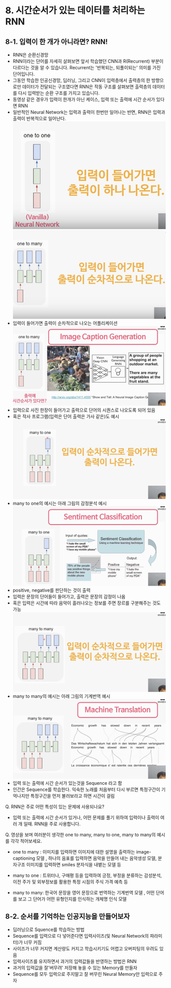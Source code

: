 # 8. 시간순서가 있는 데이터를 처리하는 RNN

## 8-1. 입력이 한 개가 아니라면? RNN!
- RNN은 순환신경망
- RNN이라는 단어를 자세히 살펴보면 앞서 학습했던 CNN과 R(Recurrent) 부분이 다르다는 것을 알 수 있습니다. Recurrent는 '반복되는, 되풀이되는' 의미를 가진 단어입니다.
- 그동안 학습한 인공신경망, 딥러닝, 그리고 CNN이 입력층에서 출력층의 한 방향으로만
데이터가 전달되는 구조였다면 RNN은 작동 구조를 살펴보면 출력층의 데이터를 다시 입력받는 순환 구조를 가지고 있습니다.
- 동영상 같은 경우가 입력이 한개가 아닌 케이스, 입력 또는 출력에 시간 순서가 있다면 RNN
- 일반적인 Neural Network는 입력과 출력이 한번만 일어나는 반면, RNN은 입력과 출력이 반복적으로 일어난다.
![](./img/rnn_01.png)
![](./img/rnn_02.png)
- 입력이 들어가면 출력이 순차적으로 나오는 어플리케이션
![](./img/rnn_03.png)
- 입력으로 사진 한장이 들어가고 출력으로 단어의 시퀀스로 나오도록 되어 있음
- 혹은 작사 프로그램(입력은 단어 출력은 가사 같은)도 예시
![](./img/rnn_04.png)
- many to one의 예시는 아래 그림의 감정분석 예시
![](./img/rnn_05.png)
- positive, negative를 판단하는 것이 출력
- 입력은 문장의 단어들이 들어가고, 출력은 문장의 감정이 나옴
- 혹은 입력은 시간에 따라 음악이 흘러나오는 정보를 주면 장르를 구분해주는 것도 가능
![](./img/rnn_06.png)
- many to many의 예시는 아래 그림의 기계번역 예시
![](./img/rnn_07.png)
- 입력 또는 출력에 시간 순서가 있는것을 Sequence 라고 함
- 인간은 Sequence를 학습한다. 익숙한 노래를 처음부터 다시 부르면 특정구간이 기억나지만 특정구간을 먼저 불러보라고 하면 시간이 걸림

Q. RNN은 주로 어떤 특성이 있는 문제에 사용되나요?

- 입력 또는 출력에 시간 순서가 있거나, 어떤 문제를 풀기 위하여 입력이나 출력이 여러 개 일때. RNN을 주로 사용합니다.

Q. 영상을 보며 여러분이 생각한 one to many, many to one, many to many의 예시를 각각 적어보세요.

- one to many : 이미지를 입력하면 이미지에 대한 설명을 출력하는 image-captioning 모델 , 하나의 음표를 입력하면 음악을 만들어 내는 음악생성 모델, 분자구조 이미지를 입력하면 smiles 분자식을 내뱉는 모델 등

- many to one : 트위터나, 구매평 등을 입력하여 긍정, 부정을 분류하는 감성분석, 이전 주가 및 외부정보를 활용한 특정 시점의 주식 가격 예측 등

- many to many: 한국어 문장을 영어 문장으로 번역하는 기계번역 모델 , 어떤 단어를 보고 그 단어가 어떤 유형인지를 인식하는 개체명 인식 모델

## 8-2. 순서를 기억하는 인공지능을 만들어보자
- 딥러닝으로 Squence를 학습하는 방법
- Sequence를 입력으로 다 넣어준다면 입력사이즈(및 Neural Network의 파라미터)가 너무 커짐
- 사이즈가 너무 커지면 계산량도 커지고 학습시키기도 어렵고 오버피팅의 우려도 있음
- 입력사이즈를 유지하면서 과거의 입력값들을 반영하는 방법은 RNN
- 과거의 입력값을 잘'버무려' 저장해 놓을 수 있는 Memory를 만들자
- Sequence를 모두 입력으로 주지말고 잘 버무린 Neural Memory만 입력으로 주자